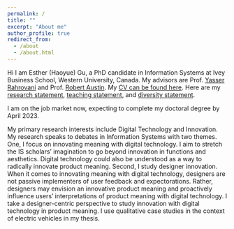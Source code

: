 ```yaml
---
permalink: /
title: ""
excerpt: "About me"
author_profile: true
redirect_from: 
  - /about
  - /about.html
---
```


Hi I am Esther (Haoyue) Gu, a PhD candidate in Information Systems at Ivey Business School, Western University, Canada. My advisors are Prof. [Yasser Rahrovani](https://www.ivey.uwo.ca/faculty/directory/yasser-rahrovani/) and Prof. [Robert Austin](https://www.ivey.uwo.ca/faculty/directory/rob-austin/). My [CV can be found here](https://uwoca-my.sharepoint.com/:b:/g/personal/hgu53_uwo_ca/ETNHhCey1AJPrmg9CJAEVlkB5BJm2pEOt9o52SGjHliDKA?e=jgL91S). Here are my [research statement](https://uwoca-my.sharepoint.com/:w:/g/personal/hgu53_uwo_ca/EabMCwY9b3dCuJvsC5j4sKMBEZJQLIQuXXddlyBEG_XKOg?e=MzXJzN), [teaching statement](https://uwoca-my.sharepoint.com/:w:/g/personal/hgu53_uwo_ca/EeIqwPIhPttMt3Ivw26G8sEBtSf3KYBj_HMCz7VzYAE5kg?e=z4uwUZ), and [diversity statement](https://uwoca-my.sharepoint.com/:w:/g/personal/hgu53_uwo_ca/EeIEtHatDyZMjXAj7XUBb9UBdtbnnxjRQ-Lb0E-Frd8mww?e=eR8m4d).

I am on the job market now, expecting to complete my doctoral degree by April 2023. 

My primary research interests include Digital Technology and Innovation. My research speaks to debates in Information Systems with two themes. One, I focus on innovating meaning with digital technology. I aim to stretch the IS scholars’ imagination to go beyond innovation in functions and aesthetics. Digital technology could also be understood as a way to radically innovate product meaning. Second, I study designer innovation. When it comes to innovating meaning with digital technology, designers are not passive implementers of user feedback and expectorations. Rather, designers may envision an innovative product meaning and proactively influence users’ interpretations of product meaning with digital technology. I take a designer-centric perspective to study innovation with digital technology in product meaning. I use qualitative case studies in the context of electric vehicles in my thesis. 

